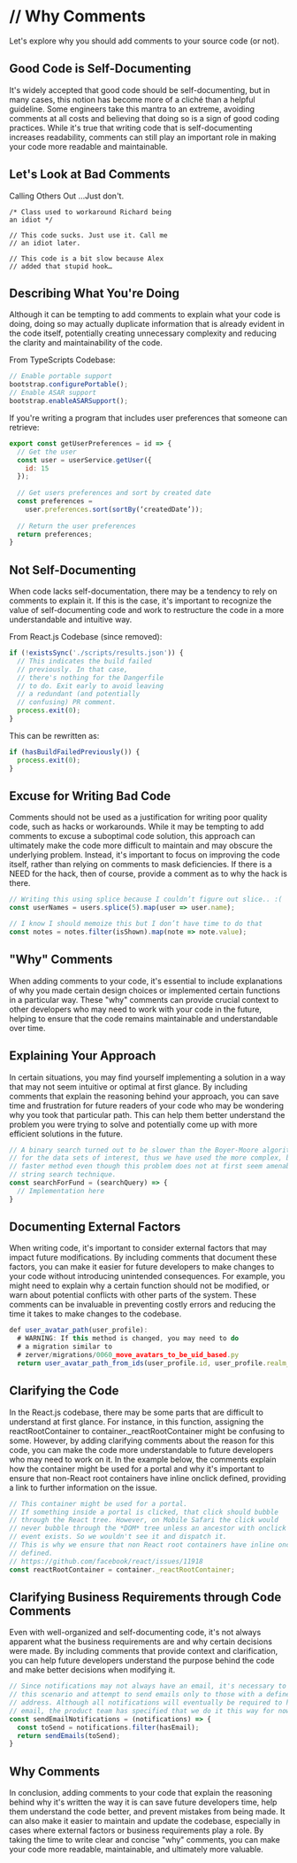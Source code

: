 # // Why Comments
Let's explore why you should add comments to your source code (or not).

## Good Code is Self-Documenting
It's widely accepted that good code should be self-documenting, but in many cases, this notion has become more of a cliché than a helpful guideline. Some engineers take this mantra to an extreme, avoiding comments at all costs and believing that doing so is a sign of good coding practices. While it's true that writing code that is self-documenting increases readability, comments can still play an important role in making your code more readable and maintainable.

## Let's Look at Bad Comments
Calling Others Out
...Just don't.

```
/* Class used to workaround Richard being
an idiot */

// This code sucks. Just use it. Call me
// an idiot later.

// This code is a bit slow because Alex
// added that stupid hook…
```

## Describing What You're Doing
Although it can be tempting to add comments to explain what your code is doing, doing so may actually duplicate information that is already evident in the code itself, potentially creating unnecessary complexity and reducing the clarity and maintainability of the code.

From TypeScripts Codebase:
```js
// Enable portable support
bootstrap.configurePortable();
// Enable ASAR support
bootstrap.enableASARSupport();
```

If you're writing a program that includes user preferences that someone can retrieve:

```js
export const getUserPreferences = id => {
  // Get the user
  const user = userService.getUser({
    id: 15
  });
	
  // Get users preferences and sort by created date
  const preferences =
    user.preferences.sort(sortBy(‘createdDate’));
	
  // Return the user preferences
  return preferences;
}
```

## Not Self-Documenting
When code lacks self-documentation, there may be a tendency to rely on comments to explain it. If this is the case, it's important to recognize the value of self-documenting code and work to restructure the code in a more understandable and intuitive way.

From React.js Codebase (since removed):

```js
if (!existsSync('./scripts/results.json')) {
  // This indicates the build failed
  // previously. In that case,
  // there's nothing for the Dangerfile
  // to do. Exit early to avoid leaving
  // a redundant (and potentially
  // confusing) PR comment.
  process.exit(0);
}
```

This can be rewritten as:

```js
if (hasBuildFailedPreviously()) {
  process.exit(0);
}
```

## Excuse for Writing Bad Code
Comments should not be used as a justification for writing poor quality code, such as hacks or workarounds. While it may be tempting to add comments to excuse a suboptimal code solution, this approach can ultimately make the code more difficult to maintain and may obscure the underlying problem. Instead, it's important to focus on improving the code itself, rather than relying on comments to mask deficiencies. If there is a NEED for the hack, then of course, provide a comment as to why the hack is there.

```js
// Writing this using splice because I couldn’t figure out slice.. :(
const userNames = users.splice(5).map(user => user.name);

// I know I should memoize this but I don’t have time to do that
const notes = notes.filter(isShown).map(note => note.value);
```

## "Why" Comments
When adding comments to your code, it's essential to include explanations of why you made certain design choices or implemented certain functions in a particular way. These "why" comments can provide crucial context to other developers who may need to work with your code in the future, helping to ensure that the code remains maintainable and understandable over time.

## Explaining Your Approach
In certain situations, you may find yourself implementing a solution in a way that may not seem intuitive or optimal at first glance. By including comments that explain the reasoning behind your approach, you can save time and frustration for future readers of your code who may be wondering why you took that particular path. This can help them better understand the problem you were trying to solve and potentially come up with more efficient solutions in the future.

```js
// A binary search turned out to be slower than the Boyer-Moore algorithm
// for the data sets of interest, thus we have used the more complex, but
// faster method even though this problem does not at first seem amenable to a
// string search technique.
const searchForFund = (searchQuery) => {
  // Implementation here
}
```

## Documenting External Factors
When writing code, it's important to consider external factors that may impact future modifications. By including comments that document these factors, you can make it easier for future developers to make changes to your code without introducing unintended consequences. For example, you might need to explain why a certain function should not be modified, or warn about potential conflicts with other parts of the system. These comments can be invaluable in preventing costly errors and reducing the time it takes to make changes to the codebase.

```js
def user_avatar_path(user_profile):
  # WARNING: If this method is changed, you may need to do
  # a migration similar to
  # zerver/migrations/0060_move_avatars_to_be_uid_based.py
  return user_avatar_path_from_ids(user_profile.id, user_profile.realm_id)
```

## Clarifying the Code
In the React.js codebase, there may be some parts that are difficult to understand at first glance. For instance, in this function, assigning the reactRootContainer to container._reactRootContainer might be confusing to some. However, by adding clarifying comments about the reason for this code, you can make the code more understandable to future developers who may need to work on it. In the example below, the comments explain how the container might be used for a portal and why it's important to ensure that non-React root containers have inline onclick defined, providing a link to further information on the issue.

```js
// This container might be used for a portal.
// If something inside a portal is clicked, that click should bubble
// through the React tree. However, on Mobile Safari the click would
// never bubble through the *DOM* tree unless an ancestor with onclick
// event exists. So we wouldn't see it and dispatch it.
// This is why we ensure that non React root containers have inline onclick
// defined.
// https://github.com/facebook/react/issues/11918
const reactRootContainer = container._reactRootContainer;
```

## Clarifying Business Requirements through Code Comments
Even with well-organized and self-documenting code, it's not always apparent what the business requirements are and why certain decisions were made. By including comments that provide context and clarification, you can help future developers understand the purpose behind the code and make better decisions when modifying it.

```js
// Since notifications may not always have an email, it's necessary to detect
// this scenario and attempt to send emails only to those with a defined email
// address. Although all notifications will eventually be required to have an
// email, the product team has specified that we do it this way for now.
const sendEmailNotifications = (notifications) => {
  const toSend = notifications.filter(hasEmail);
  return sendEmails(toSend);
}
```

## Why Comments
In conclusion, adding comments to your code that explain the reasoning behind why it's written the way it is can save future developers time, help them understand the code better, and prevent mistakes from being made. It can also make it easier to maintain and update the codebase, especially in cases where external factors or business requirements play a role. By taking the time to write clear and concise "why" comments, you can make your code more readable, maintainable, and ultimately more valuable.
